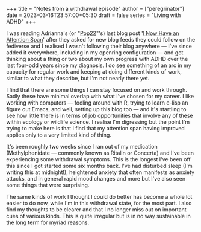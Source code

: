 +++
title = "Notes from a withdrawal episode"
author = ["peregrinator"]
date = 2023-03-16T23:57:00+05:30
draft = false
series = "Living with ADHD"
+++

I was reading Adrianna's (or "[Pop22](https://popagandhi.com/)"'s) last blog post '[I Now Have an
Attention Span](https://popagandhi.com/posts/2023-02-attention-span/)' after they asked for new blog feeds they could follow
on the fediverse and I realised I wasn't following their blog anywhere
— I've since added it everywhere, including in my openring
configuration — and got thinking about a thing or two about my own
progress with ADHD over the last four-odd years since my diagnosis. I
do see something of an arc in my capacity for regular work and keeping
at doing different kinds of work, similar to what they describe, but
I'm not nearly there yet.

I find that there are some things I can stay focused on and work
through. Sadly these have minimal overlap with what I've chosen for my
career. I like working with computers — fooling around with R, trying
to learn e-lisp an figure out Emacs, and well, setting up this blog
too — and it's startling to see how little there is in terms of job
opportunities that involve any of these within ecology or wildlife
science. I realise I'm digressing but the point I'm trying to make
here is that I find that my attention span having improved applies
only to a very limited kind of thing.

It's been roughly two weeks since I ran out of my medication
(Methylphenidate — commonly known as Ritalin or Concerta) and I've
been experiencing some withdrawal symptoms. This is the longest I've
been off this since I got started some six months back. I've had
disturbed sleep (I'm writing this at midnight!), heightened anxiety
that often manifests as anxiety attacks, and in general rapid mood
changes and more but I've also seen some things that were surprising.

The same kinds of work I thought I could do better has become a whole
lot easier to do now, while I'm in this withdrawal state, for the most
part. I also find my thoughts to be clearer and that I no longer miss
out on important cues of various kinds. This is quite irregular but is
in no way sustainable in the long term for myriad reasons.
